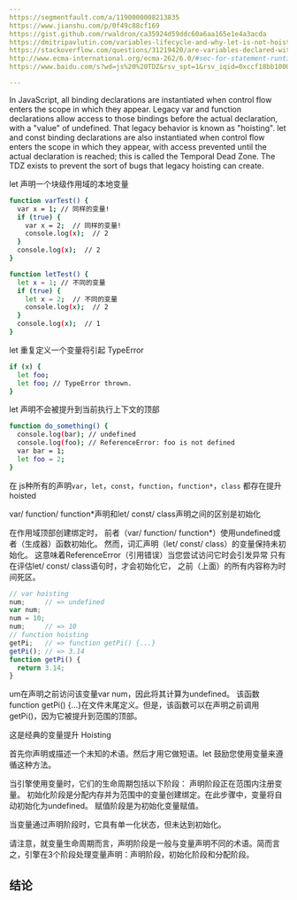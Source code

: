 ```yaml
---
https://segmentfault.com/a/1190000008213835
https://www.jianshu.com/p/0f49c88cf169
https://gist.github.com/rwaldron/ca35924d59ddc60a6aa165e1e4a3acda
https://dmitripavlutin.com/variables-lifecycle-and-why-let-is-not-hoisted/
https://stackoverflow.com/questions/31219420/are-variables-declared-with-let-or-const-not-hoisted-in-es6/31222689#31222689
http://www.ecma-international.org/ecma-262/6.0/#sec-for-statement-runtime-semantics-labelledevaluation
https://www.baidu.com/s?wd=js%20%20TDZ&rsv_spt=1&rsv_iqid=0xccf18bb10005d9de&issp=1&f=8&rsv_bp=1&rsv_idx=2&ie=utf-8&rqlang=cn&tn=baiduhome_pg&rsv_enter=0&oq=TDZ&rsv_t=8f15HAiu0xHN6lLCMKkV27bU2vPqORr%2FRzNGfYHr2BBSvTS3sItpzUV0nvXhMEbCQ3tk&rsv_pq=d144cc7800077f31&inputT=2660&rsv_sug3=52&rsv_sug1=34&rsv_sug7=100&rsv_sug2=0&rsv_sug4=3322

---
```


In JavaScript, all binding declarations are instantiated when control flow enters the scope in which they appear. Legacy var and function declarations allow access to those bindings before the actual declaration, with a "value" of undefined. That legacy behavior is known as "hoisting". let and const binding declarations are also instantiated when control flow enters the scope in which they appear, with access prevented until the actual declaration is reached; this is called the Temporal Dead Zone. The TDZ exists to prevent the sort of bugs that legacy hoisting can create.



let 声明一个块级作用域的本地变量
``` bash
function varTest() {
  var x = 1; // 同样的变量!
  if (true) {
    var x = 2;  // 同样的变量!
    console.log(x);  // 2
  }
  console.log(x);  // 2
}

function letTest() {
  let x = 1; // 不同的变量
  if (true) {
    let x = 2;  // 不同的变量
    console.log(x);  // 2
  }
  console.log(x);  // 1
}
```

let 重复定义一个变量将引起 TypeError
``` bash
if (x) {
  let foo;
  let foo; // TypeError thrown.
}
```

let  声明不会被提升到当前执行上下文的顶部
``` bash
function do_something() {
  console.log(bar); // undefined
  console.log(foo); // ReferenceError: foo is not defined
  var bar = 1;
  let foo = 2;
}
```



















在 js种所有的声明`var`，`let`，`const`，`function`，`function*`，`class` 都存在提升 hoisted

var/ function/ function*声明和let/ const/ class声明之间的区别是初始化

在作用域顶部创建绑定时，
前者（var/ function/ function*）使用undefined或者（生成器）函数初始化。
然而，词汇声明（let/ const/ class）的变量保持未初始化。
这意味着ReferenceError（引用错误）当您尝试访问它时会引发异常
只有在评估let/ const/ class语句时，才会初始化它，
之前（上面）的所有内容称为时间死区。

``` js
// var hoisting
num;     // => undefined  
var num;  
num = 10;  
num;     // => 10  
// function hoisting
getPi;   // => function getPi() {...}  
getPi(); // => 3.14  
function getPi() {  
  return 3.14;
}

```

um在声明之前访问该变量var num，因此将其计算为undefined。
该函数function getPi() {...}在文件末尾定义。但是，该函数可以在声明之前调用getPi()，因为它被提升到范围的顶部。

这是经典的变量提升 Hoisting

首先你声明或描述一个未知的术语。然后才用它做短语。let 鼓励您使用变量来遵循这种方法。


当引擎使用变量时，它们的生命周期包括以下阶段：
声明阶段正在范围内注册变量。
初始化阶段是分配内存并为范围中的变量创建绑定。在此步骤中，变量将自动初始化为undefined。
赋值阶段是为初始化变量赋值。

当变量通过声明阶段时，它具有单一化状态，但未达到初始化。

请注意，就变量生命周期而言，声明阶段是一般与变量声明不同的术语。简而言之，引擎在3个阶段处理变量声明：声明阶段，初始化阶段和分配阶段。



## 结论

